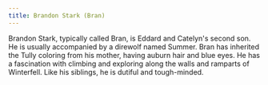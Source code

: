 ```yaml
---
title: Brandon Stark (Bran)
---
```


Brandon Stark, typically called Bran, is Eddard and Catelyn's second son. He is usually accompanied by a direwolf named Summer. Bran has inherited the Tully coloring from his mother, having auburn hair and blue eyes. He has a fascination with climbing and exploring along the walls and ramparts of Winterfell. Like his siblings, he is dutiful and tough-minded.


